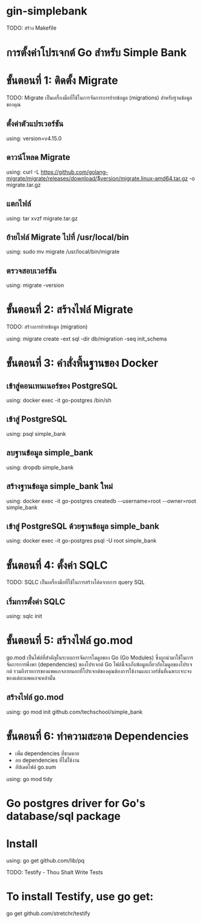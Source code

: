 # gin-simplebank

TODO: สร้าง Makefile

# การตั้งค่าโปรเจกต์ Go สำหรับ Simple Bank

# ขั้นตอนที่ 1: ติดตั้ง Migrate
TODO: Migrate เป็นเครื่องมือที่ใช้ในการจัดการการย้ายข้อมูล (migrations) สำหรับฐานข้อมูลของคุณ

## ตั้งค่าตัวแปรเวอร์ชัน
using: version=v4.15.0

## ดาวน์โหลด Migrate
using: curl -L https://github.com/golang-migrate/migrate/releases/download/$version/migrate.linux-amd64.tar.gz -o migrate.tar.gz

## แตกไฟล์
using: tar xvzf migrate.tar.gz

## ย้ายไฟล์ Migrate ไปที่ /usr/local/bin
using: sudo mv migrate /usr/local/bin/migrate

## ตรวจสอบเวอร์ชัน
using: migrate -version

# ขั้นตอนที่ 2: สร้างไฟล์ Migrate

TODO: สร้างการย้ายข้อมูล (migration)

using: migrate create -ext sql -dir db/migration -seq init_schema

# ขั้นตอนที่ 3: คำสั่งพื้นฐานของ Docker
## เข้าสู่คอนเทนเนอร์ของ PostgreSQL
using: docker exec -it go-postgres /bin/sh

## เข้าสู่ PostgreSQL
using: psql simple_bank

## ลบฐานข้อมูล simple_bank
using: dropdb simple_bank

## สร้างฐานข้อมูล simple_bank ใหม่
using: docker exec -it go-postgres createdb --username=root --owner=root simple_bank

## เข้าสู่ PostgreSQL ด้วยฐานข้อมูล simple_bank
using: docker exec -it go-postgres psql -U root simple_bank


# ขั้นตอนที่ 4: ตั้งค่า SQLC

TODO: SQLC เป็นเครื่องมือที่ใช้ในการสร้างโค้ดจากการ query SQL

## เริ่มการตั้งค่า SQLC

using: sqlc init

# ขั้นตอนที่ 5: สร้างไฟล์ go.mod

go.mod เป็นไฟล์ที่สำคัญในระบบการจัดการโมดูลของ Go (Go Modules) ซึ่งถูกนำมาใช้ในการจัดการการพึ่งพา (dependencies) ของโปรเจกต์ Go ไฟล์นี้จะเก็บข้อมูลเกี่ยวกับโมดูลของโปรเจกต์ รวมถึงรายการของแพคเกจภายนอกที่โปรเจกต์ของคุณต้องการใช้งานและเวอร์ชันที่เฉพาะเจาะจงของแต่ละแพคเกจเหล่านั้น

## สร้างไฟล์ go.mod
using: go mod init github.com/techschool/simple_bank

# ขั้นตอนที่ 6: ทำความสะอาด Dependencies
- เพิ่ม dependencies ที่ขาดหาย
- ลบ dependencies ที่ไม่ใช้งาน
- อัปเดตไฟล์ go.sum

using: go mod tidy

# Go postgres driver for Go's database/sql package

# Install
using: go get github.com/lib/pq

TODO: Testify - Thou Shalt Write Tests

# To install Testify, use go get:

go get github.com/stretchr/testify